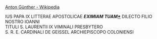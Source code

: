 [Anton Günther - Wikipedia](https://en.wikipedia.org/wiki/Anton_G%C3%BCnther)

IUS PAPA IX
LITTERAE APOSTOLICAE
**_EXIMIAM TUAM[*](https://www.vatican.va/content/pius-ix/it/documents/litterae-apostolicae-eximiam-tuam-15-iunii-1857.html#fonte)_**
DILECTO FILIO NOSTRO IOANNI  
TITULI S. LAURENTII IX VIMINALI PRESBYTERO  
S. R. E. CARDINALI DE GEISSEL ARCHIEPISCOPO COLONIENSI